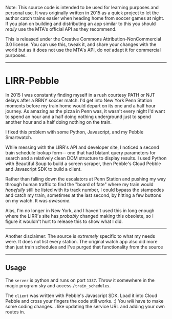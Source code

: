 Note: This source code is intended to be used for learning purposes and personal use. It was originally written in 2015 as a quick project to let the author catch trains easier when heading home from soccer games at night. If you plan on building and distributing an app similar to this you should _really_ use the MTA's official API as they recommend.

This is released under the Creative Commons Attribution-NonCommercial 3.0 license. You can use this, tweak it, and share your changes with the world but as it does not use the MTA's API, do _not_ adapt it for commercial purposes. 


---------


# LIRR-Pebble


In 2015 I was constantly finding myself in a rush courtesy PATH or NJT delays after a RBNY soccer match. I'd get into New York Penn Station moments before my train home would depart on its one and a half hour journey. As amazing as the pizza in Penn was, it wasn't every night I'd want to spend an hour and a half doing nothing underground just to spend another hour and a half doing nothing on the train.

I fixed this problem with some Python, Javascript, and my Pebble Smartwatch.

While messing with the LIRR's API and developer site, I noticed a second train schedule lookup form-- one that had blatant query parameters for search and a relatively clean DOM structure to display results. I used Python with Beautiful Soup to build a screen scraper, then Pebble's Cloud Pebble and Javascript SDK to build a client.

Rather than falling down the escalators at Penn Station and pushing my way through human traffic to find the "board of fate" where my train would _hopefully_ still be listed with its track number, I could bypass the stampedes and catch my train, sometimes at the last second, by hitting a few buttons on my watch. It was _awesome_.

Alas, I'm no longer in New York, and I haven't used this in long enough where the LIRR's site has _probably_ changed making this obsolete, so I figure it wouldn't hurt to release this to show what I did.


----------


Another disclaimer: The source is _extremely_ specific to what my needs were. It does not list every station. The original watch app also did more than just train schedules and I've purged that functionality from the source


------


## Usage

The `server` is python and runs on port `1337`. Throw it somewhere in the magic program sky and access `/train_schedules`.

The `client` was written with Pebble's Javascript SDK. Load it into Cloud Pebble and cross your fingers the code still works. :) You _will_ have to make some coding changes... like updating the service URL and adding your own routes in.